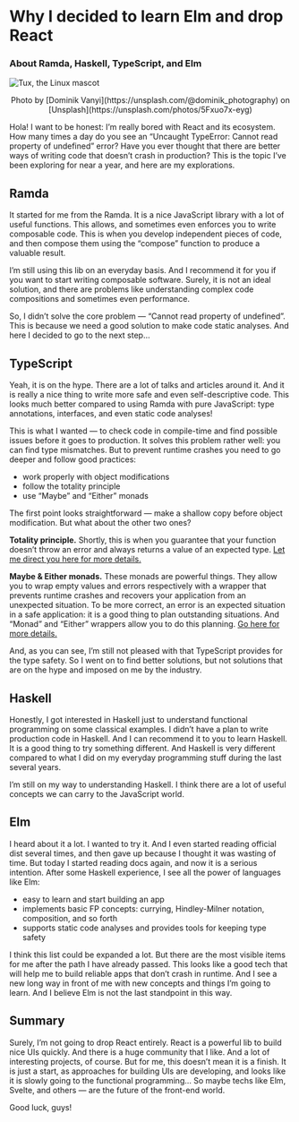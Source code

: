 # Why I decided to learn Elm and drop React

### About Ramda, Haskell, TypeScript, and Elm

![Tux, the Linux mascot](https://raw.githubusercontent.com/balovbohdan/balovbohdan.github.io/main/dist/content/blog/posts/why-i-decided-to-drop-react/cover.jpg)
<center>Photo by [Dominik Vanyi](https://unsplash.com/@dominik_photography) on [Unsplash](https://unsplash.com/photos/5Fxuo7x-eyg)</center>

Hola! I want to be honest: I’m really bored with React and its ecosystem. How many times a day do you see an “Uncaught TypeError: Cannot read property of undefined” error? Have you ever thought that there are better ways of writing code that doesn’t crash in production? This is the topic I’ve been exploring for near a year, and here are my explorations.

## Ramda

It started for me from the Ramda. It is a nice JavaScript library with a lot of useful functions. This allows, and sometimes even enforces you to write composable code. This is when you develop independent pieces of code, and then compose them using the “compose” function to produce a valuable result.


I’m still using this lib on an everyday basis. And I recommend it for you if you want to start writing composable software. Surely, it is not an ideal solution, and there are problems like understanding complex code compositions and sometimes even performance.

So, I didn’t solve the core problem — “Cannot read property of undefined”. This is because we need a good solution to make code static analyses. And here I decided to go to the next step…

## TypeScript

Yeah, it is on the hype. There are a lot of talks and articles around it. And it is really a nice thing to write more safe and even self-descriptive code. This looks much better compared to using Ramda with pure JavaScript: type annotations, interfaces, and even static code analyses!

This is what I wanted — to check code in compile-time and find possible issues before it goes to production. It solves this problem rather well: you can find type mismatches. But to prevent runtime crashes you need to go deeper and follow good practices:

- work properly with object modifications
- follow the totality principle
- use “Maybe” and “Either” monads

The first point looks straightforward — make a shallow copy before object modification. But what about the other two ones?

**Totality principle.** Shortly, this is when you guarantee that your function doesn’t throw an error and always returns a value of an expected type. [Let me direct you here for more details.](https://kowainik.github.io/posts/totality)

**Maybe & Either monads.** These monads are powerful things. They allow you to wrap empty values and errors respectively with a wrapper that prevents runtime crashes and recovers your application from an unexpected situation. To be more correct, an error is an expected situation in a safe application: it is a good thing to plan outstanding situations. And “Monad” and “Either” wrappers allow you to do this planning. [Go here for more details.](https://mostly-adequate.gitbook.io/mostly-adequate-guide/ch08)

And, as you can see, I’m still not pleased with that TypeScript provides for the type safety. So I went on to find better solutions, but not solutions that are on the hype and imposed on me by the industry.

## Haskell

Honestly, I got interested in Haskell just to understand functional programming on some classical examples. I didn’t have a plan to write production code in Haskell. And I can recommend it to you to learn Haskell. It is a good thing to try something different. And Haskell is very different compared to what I did on my everyday programming stuff during the last several years.

I’m still on my way to understanding Haskell. I think there are a lot of useful concepts we can carry to the JavaScript world.

## Elm

I heard about it a lot. I wanted to try it. And I even started reading official dist several times, and then gave up because I thought it was wasting of time. But today I started reading docs again, and now it is a serious intention. After some Haskell experience, I see all the power of languages like Elm:

- easy to learn and start building an app
- implements basic FP concepts: currying, Hindley-Milner notation, composition, and so forth
- supports static code analyses and provides tools for keeping type safety

I think this list could be expanded a lot. But there are the most visible items for me after the path I have already passed. This looks like a good tech that will help me to build reliable apps that don’t crash in runtime. And I see a new long way in front of me with new concepts and things I’m going to learn. And I believe Elm is not the last standpoint in this way.

## Summary

Surely, I’m not going to drop React entirely. React is a powerful lib to build nice UIs quickly. And there is a huge community that I like. And a lot of interesting projects, of course. But for me, this doesn’t mean it is a finish. It is just a start, as approaches for building UIs are developing, and looks like it is slowly going to the functional programming… So maybe techs like Elm, Svelte, and others — are the future of the front-end world.

Good luck, guys!
